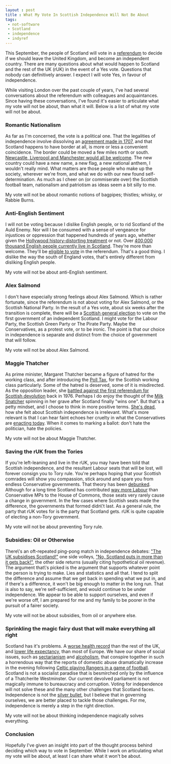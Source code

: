 ```yaml
---
layout : post
title : What My Vote In Scottish Independence Will Not Be About
tags:
 - not-software
 - Scotland
 - independence
 - indyref
---
```



This September, the people of Scotland will vote in a [referendum](http://en.wikipedia.org/wiki/Scottish_independence_referendum,_2014) to decide if we should leave the United Kingdom, and become an independent country. There are many questions about what would happen to Scotland and the rest of the UK (rUK) in the event of a Yes vote. Questions that nobody can definitively answer. I expect I will vote Yes, in favour of independence.

While visiting London over the past couple of years, I\'ve had several conversations about the referendum with colleagues and acquaintances. Since having these conversations, I\'ve found it\'s easier to articulate what my vote will not be about, than what it will. Below is a list of what my vote will not be about.

### Romantic Nationalism

As far as I\'m concerned, the vote is a political one. That the legalities of independence involve dissolving an [agreement made in 1707](http://en.wikipedia.org/wiki/Acts_of_Union_1707), and that Scotland happens to have border at all, is more or less a convenient coincidence. The border could be moved a few miles north or south. [Newcastle, Liverpool and Manchester would all be welcome](http://www.change.org/en-GB/petitions/the-uk-government-allow-the-north-of-england-to-secede-from-the-uk-and-join-scotland). The new country could have a new name, a new flag, a new national anthem, I wouldn\'t really mind.  What matters are those people who make up the society, wherever we\'re from, and what we do with our new found self-determination. As much as I cheer on (or commiserate over) the Scottish football team, nationalism and patriotism as ideas seem a bit silly to me.

My vote will not be about romantic notions of bagpipes; thistles; whisky, or Rabbie Burns.

### Anti-English Sentiment

I will not be voting because I dislike English people, or to rid Scotland of the Auld Enemy. Nor will I be consumed with a sense of vengeance for injustices or oppression that happened hundreds of years ago, whether given the [Hollywood history-distorting treatment](http://en.wikipedia.org/wiki/Braveheart#Historical_inaccuracy) or not. Over [400,000 thousand English people currently live in Scotland](http://app.dundee.ac.uk/pressreleases/proct03/english.html). They\'re more than welcome. They\'ll be [eligible to vote](http://en.wikipedia.org/wiki/Scottish_independence_referendum,_2014#Date_and_eligibility) in the referendum. That\'s a good thing. I dislike the way the south of England votes, that\'s entirely different from disliking English people.

My vote will not be about anti-English sentiment.

### Alex Salmond

I don\'t have especially strong feelings about Alex Salmond. Which is rather fortunate, since the referendum is not about voting for Alex Salmond, or the Scottish National Party. In the result of a Yes vote, about six weeks after the transition is complete, there will be a [Scottish general election](http://www.scotreferendum.com/questions/who-will-be-the-first-government-of-an-independent-scotland/) to vote on the first government of an independent Scotland. I might vote for the Labour Party, the Scottish Green Party or The Pirate Party. Maybe the Conservatives, as a protest vote, or to be ironic. The point is that our choice in independence is separate and distinct from the choice of government that will follow. 

My vote will not be about Alex Salmond. 

### Maggie Thatcher

As prime minister, Margaret Thatcher became a figure of hatred for the working class, and after introducing the [Poll Tax](http://en.wikipedia.org/wiki/Community_Charge), for the Scottish working class particularly. Some of the hatred is deserved, some of it is misdirected. As the opposition leader, she [battled against the first referendum for Scottish devolution](http://www.theguardian.com/politics/scottish-independence-blog/2013/apr/08/scottish-devolution-margaretthatcher-wikileaks) back in 1976. Perhaps I do enjoy the thought of the [Milk Snatcher](http://news.bbc.co.uk/1/hi/in_depth/uk/2000/uk_confidential/1095121.stm) spinning in her grave after Scotland finally "wins one". But that\'s a petty mindset, and I choose to think in more positive terms. [She\'s dead](http://www.isthatcherdeadyet.co.uk/), how she felt about Scottish independence is irrelevant. What\'s more relevant is that I can hear faint echoes her cruelty in what the Conservatives are [enacting today](http://www.housing.org.uk/policy/welfare-reform/bedroom-tax). When it comes to marking a ballot: don\'t hate the politician, hate the policies.

My vote will not be about Maggie Thatcher.

### Saving the rUK from the Tories

If you\'re left-leaning and live in the rUK, you may have been told that Scottish independence, and the resultant Labour seats that will be lost, will forever consign you to Tory rule. You\'re perhaps hoping that your Scottish comrades will show you compassion, stick around and spare you from endless Conservative governments. That theory has been [debunked](http://wingsoverscotland.com/why-labour-doesnt-need-scotland/). Although for a long time Scotland has contributed [way more Labour](http://en.wikipedia.org/wiki/Politics_of_Scotland#Current_situation) than Conservative MPs to the House of Commons, those seats very rarely cause a change in government. In the few cases where Scottish seats made the difference, the governments that formed didn\\'t last. As a general rule, the party that rUK votes for is the party that Scotland gets. rUK is quite capable of electing a non-Tory government.

My vote will not be about preventing Tory rule.

### Subsidies: Oil or Otherwise

There\\'s an oft-repeated ping-pong match in independence debates: ["The UK subsidises Scotland!"](http://www.newsnetscotland.com/index.php/scottish-economy/8375-bbc-reporter-claims-england-subsidises-the-rest-of-the-uk) one side volleys, ["No, Scotland puts in more than it gets back!"](http://www.businessforscotland.co.uk/breaking-news-9-3-is-a-smaller-number-than-9-9-indyref/), the other side returns (usually citing hypothetical oil revenue). The argument that\\'s picked is the argument that supports whatever point the person is trying to make. Lies and statistics and all that. I tend to split the difference and assume that we get back in spending what we put in, and if there\'s a difference, it won\'t be big enough to matter in the long run. That is also to say, we\'re self-sufficient, and would continue to be under independence. We appear to be able to support ourselves, and even if we\'re worse off, I am prepared for me and my family to be poorer in the pursuit of a fairer society.

My vote will not be about subsidies, from oil or anywhere else.

### Sprinkling the magic fairy dust that will make everything all right

Scotland has it\'s problems. A [worse health record](http://www.theguardian.com/society/2012/nov/06/mystery-glasgow-health-problems) than the rest of the UK, and [lower life expectancy](http://www.bbc.co.uk/news/uk-scotland-12898723), than most of Europe. We have our share of social issues, such as [sectarianism](http://en.wikipedia.org/wiki/Sectarianism_in_Glasgow) and [alcoholism](http://www.bbc.co.uk/news/uk-scotland-25200665), that conspire together in such a horrendous way that the reports of domestic abuse dramatically increase in the evening following [Celtic playing Rangers in a game of football](http://www.st-andrews.ac.uk/news/archive/2013/title,227665,en.php). Scotland is not a socialist paradise that is besmirched only by the influence of a Thatcherite Westminster. Our current devolved parliament is not magically immune to bureaucracy and corruption. Voting for independence will not solve these and the many other challenges that Scotland faces. Independence is not the [silver bullet](http://en.wikipedia.org/wiki/Silver_bullet), but I believe that in governing ourselves, we are better placed to tackle those challenges. For me, independence is merely a step in the right direction.

My vote will not be about thinking independence magically solves everything.

### Conclusion
Hopefully I\'ve given an insight into part of the thought process behind deciding which way to vote in September. While I work on articulating what my vote will be about, at least I can share what it won\'t be about.
